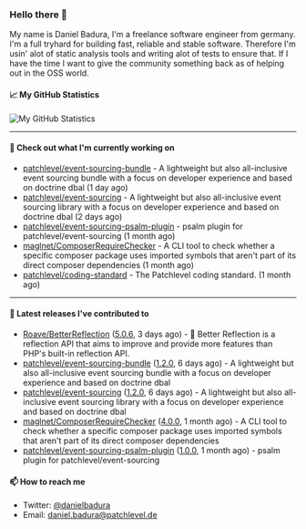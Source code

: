 ### Hello there 👋

My name is Daniel Badura, I'm a freelance software engineer from germany. I'm a full tryhard for building fast, reliable and stable software. 
Therefore I'm usin' alot of static analysis tools and writing alot of tests to ensure that. If I have the time I want to give the community something back as of helping out in the OSS world.

#### 📈 My GitHub Statistics

![My GitHub Statistics](https://github-readme-stats.vercel.app/api?username=DanielBadura&show_icons=true&count_private=true&hide_title=true)

---

#### 👷 Check out what I'm currently working on

- [patchlevel/event-sourcing-bundle](https://github.com/patchlevel/event-sourcing-bundle) - A lightweight but also all-inclusive event sourcing bundle with a focus on developer experience and based on doctrine dbal (1 day ago)
- [patchlevel/event-sourcing](https://github.com/patchlevel/event-sourcing) - A lightweight but also all-inclusive event sourcing library with a focus on developer experience and based on doctrine dbal (2 days ago)
- [patchlevel/event-sourcing-psalm-plugin](https://github.com/patchlevel/event-sourcing-psalm-plugin) - psalm plugin for patchlevel/event-sourcing (1 month ago)
- [maglnet/ComposerRequireChecker](https://github.com/maglnet/ComposerRequireChecker) - A CLI tool to check whether a specific composer package uses imported symbols that aren&#39;t part of its direct composer dependencies (1 month ago)
- [patchlevel/coding-standard](https://github.com/patchlevel/coding-standard) - The Patchlevel coding standard. (1 month ago)

---

#### 🔭 Latest releases I've contributed to

- [Roave/BetterReflection](https://github.com/Roave/BetterReflection) ([5.0.6](https://github.com/Roave/BetterReflection/releases/tag/5.0.6), 3 days ago) - :crystal_ball: Better Reflection is a reflection API that aims to improve and provide more features than PHP&#39;s built-in reflection API.
- [patchlevel/event-sourcing-bundle](https://github.com/patchlevel/event-sourcing-bundle) ([1.2.0](https://github.com/patchlevel/event-sourcing-bundle/releases/tag/1.2.0), 6 days ago) - A lightweight but also all-inclusive event sourcing bundle with a focus on developer experience and based on doctrine dbal
- [patchlevel/event-sourcing](https://github.com/patchlevel/event-sourcing) ([1.2.0](https://github.com/patchlevel/event-sourcing/releases/tag/1.2.0), 6 days ago) - A lightweight but also all-inclusive event sourcing library with a focus on developer experience and based on doctrine dbal
- [maglnet/ComposerRequireChecker](https://github.com/maglnet/ComposerRequireChecker) ([4.0.0](https://github.com/maglnet/ComposerRequireChecker/releases/tag/4.0.0), 1 month ago) - A CLI tool to check whether a specific composer package uses imported symbols that aren&#39;t part of its direct composer dependencies
- [patchlevel/event-sourcing-psalm-plugin](https://github.com/patchlevel/event-sourcing-psalm-plugin) ([1.0.0](https://github.com/patchlevel/event-sourcing-psalm-plugin/releases/tag/1.0.0), 1 month ago) - psalm plugin for patchlevel/event-sourcing

#### 📫 How to reach me

- Twitter: [@danielbadura](https://twitter.com/danielbadura)
- Email: [daniel.badura@patchlevel.de](mailto:daniel.badura@patchlevel.de)
